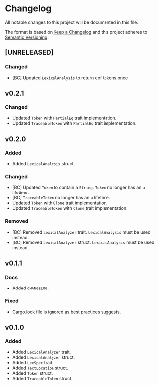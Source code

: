 # Changelog
All notable changes to this project will be documented in this file.

The format is based on [Keep a Changelog](http://keepachangelog.com/en/1.0.0/)
and this project adheres to [Semantic Versioning](http://semver.org/spec/v2.0.0.html).

<!--
## [UNRELEASED]

### Added
### Changed
### Deprecated
### Removed
### Fixed
### Security
### Docs
-->




## [UNRELEASED]

### Changed
- [BC] Updated `LexicalAnalysis` to return eof tokens once




## v0.2.1

### Changed
- Updated `Token` with `PartialEq` trait implementation.
- Updated `TraceableToken` with `PartialEq` trait implementation.




## v0.2.0

### Added
- Added `LexicalAnalysis` struct.

### Changed
- [BC] Updated `Token` to contain a `String`. `Token` no longer has an `a` lifetime.
- [BC] `TraceableToken` no longer has an `a` lifetime.
- Updated `Token` with `Clone` trait implementation.
- Updated `TraceableToken` with `Clone` trait implementation.

### Removed
- [BC] Removed `LexicalAnalyzer` trait. `LexicalAnalysis` must be used instead.
- [BC] Removed `LexicalAnalyzer` struct. `LexicalAnalysis` must be used instead.




## v0.1.1

### Docs
 - Added `CHANGELOG`.

### Fixed
 - Cargo.lock file is ignored as best practices suggests.




## v0.1.0

### Added
- Added `LexicalAnalyzer` trait.
- Added `LexicalAnalyzer` struct.
- Added `LexSpec` trait.
- Added `TextLocation` struct.
- Added `Token` struct.
- Added `TraceableToken` struct.
